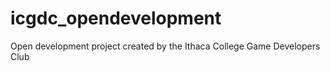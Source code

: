 # icgdc_opendevelopment
Open development project created by the Ithaca College Game Developers Club
